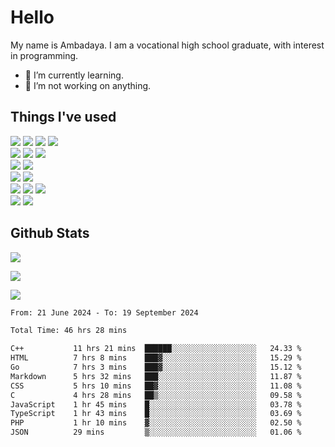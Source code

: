 # Hello

My name is Ambadaya. I am a vocational high school graduate, with interest in programming.

- 🌱 I’m currently learning.
- 🔭 I’m not working on anything.

## Things I've used
<p>
  <img src="https://img.shields.io/badge/HTML5-E34F26?style=for-the-badge&logo=html5&logoColor=white" />
  <img src="https://img.shields.io/badge/CSS-1572B6?style=for-the-badge&logo=css3&logoColor=white" />
  <img src="https://img.shields.io/badge/JavaScript-323330?style=for-the-badge&logo=javascript&logoColor=F7DF1E" />
  <img src="https://img.shields.io/badge/C%23-5C2D91?style=for-the-badge&logo=csharp&logoColor=white" />
  <br />
  <img src="https://img.shields.io/badge/Express%20js-000000?style=for-the-badge&logo=express&logoColor=white" />
  <img src="https://img.shields.io/badge/Jest-C21325?style=for-the-badge&logo=jest&logoColor=white" />
  <img src="https://img.shields.io/badge/React-61DAFB?logo=react&logoColor=000&style=for-the-badge">
  <br />
  <img src="https://img.shields.io/badge/Sass-CC6699?style=for-the-badge&logo=sass&logoColor=white" />
  <img src="https://img.shields.io/badge/Tailwind%20CSS-06B6D4?logo=tailwindcss&logoColor=fff&style=for-the-badge" />
  <br />
  <img src="https://img.shields.io/badge/SQL%20Server-CC2927?style=for-the-badge&logo=microsoft%20sql%20server&logoColor=white" />
  <img src="https://img.shields.io/badge/Apache-D22128?style=for-the-badge&logo=Apache&logoColor=white" />
  <br />
  <img src="https://img.shields.io/badge/Node%20js-339933?style=for-the-badge&logo=nodedotjs&logoColor=white" />
  <img src="https://img.shields.io/badge/pnpm-yellow?style=for-the-badge&logo=pnpm&logoColor=white" />
  <img src="https://img.shields.io/badge/GIT-E44C30?style=for-the-badge&logo=git&logoColor=white" />
  <br />
  <img src="https://img.shields.io/badge/VSCode-0078D4?style=for-the-badge&logo=visual%20studio%20code&logoColor=white" />
  <img src="https://img.shields.io/badge/Visual_Studio-5C2D91?style=for-the-badge&logo=visual%20studio&logoColor=white" />
</p>

## Github Stats
![](https://komarev.com/ghpvc/?username=vorkey&color=41B883&style=for-the-badge)

![](https://github-readme-stats.vercel.app/api?username=vorkey&show_icons=true&theme=vue-dark&include_all_commits=true&count_private=true)

![](https://github-readme-stats.vercel.app/api/top-langs/?username=vorkey&theme=vue-dark&count_private=true&langs_count=6&size_weight=0.75&count_weight=0.25&layout=compact)

<!-- 
- 👯 I’m looking to collaborate on ... 
- 🤔 I’m looking for help with ...
- 💬 Ask me about ...
- 📫 How to reach me: ...
- 😄 Pronouns: ...
- ⚡ Fun fact: ... -->

<!--START_SECTION:waka-->

```txt
From: 21 June 2024 - To: 19 September 2024

Total Time: 46 hrs 28 mins

C++           11 hrs 21 mins  ██████░░░░░░░░░░░░░░░░░░░   24.33 %
HTML          7 hrs 8 mins    ███▓░░░░░░░░░░░░░░░░░░░░░   15.29 %
Go            7 hrs 3 mins    ███▓░░░░░░░░░░░░░░░░░░░░░   15.12 %
Markdown      5 hrs 32 mins   ███░░░░░░░░░░░░░░░░░░░░░░   11.87 %
CSS           5 hrs 10 mins   ██▓░░░░░░░░░░░░░░░░░░░░░░   11.08 %
C             4 hrs 28 mins   ██▒░░░░░░░░░░░░░░░░░░░░░░   09.58 %
JavaScript    1 hr 45 mins    █░░░░░░░░░░░░░░░░░░░░░░░░   03.78 %
TypeScript    1 hr 43 mins    █░░░░░░░░░░░░░░░░░░░░░░░░   03.69 %
PHP           1 hr 10 mins    ▓░░░░░░░░░░░░░░░░░░░░░░░░   02.50 %
JSON          29 mins         ▒░░░░░░░░░░░░░░░░░░░░░░░░   01.06 %
```

<!--END_SECTION:waka-->
